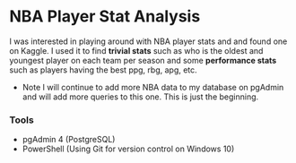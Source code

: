 # NBA Player Stat Analysis
I was interested in playing around with NBA player stats and and found one on Kaggle. I used it to find **trivial stats** such as who is the oldest and youngest player on each team per season and some **performance stats** such as players having the best ppg, rbg, apg, etc. 

* Note I will continue to add more NBA data to my database on pgAdmin and will add more queries to this one. This is just the beginning.

### Tools
- pgAdmin 4 (PostgreSQL)
- PowerShell (Using Git for version control on Windows 10)
